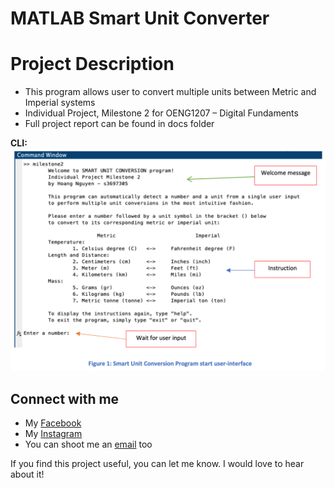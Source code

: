 # MATLAB Smart Unit Converter

<a name="description"></a>
# Project Description
* This program allows user to convert multiple units between Metric and Imperial systems
* Individual Project, Milestone 2 for OENG1207 – Digital Fundaments
* Full project report can be found in docs folder

**CLI:**
![](./img/home.png)

## Connect with me
* My [Facebook](https://www.facebook.com/Hoangdayo/)
* My [Instagram](https://www.instagram.com/hoang.desu/)
* You can shoot me an [email](mailto:hoangdesu@gmail.com) too

If you find this project useful, you can let me know. I would love to hear about it!



